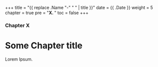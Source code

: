 +++
title = "{{ replace .Name "-" " " | title }}"
date = {{ .Date }}
weight = 5
chapter = true
pre = "<b>X. </b>"
toc = false
+++

### Chapter X

# Some Chapter title

Lorem Ipsum.